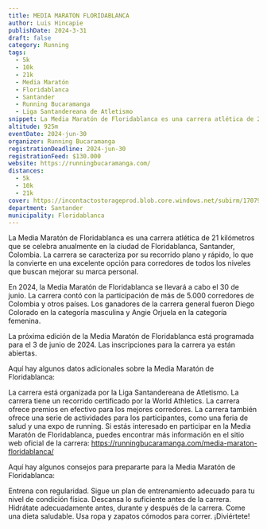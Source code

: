 ```yaml
---
title: MEDIA MARATON FLORIDABLANCA
author: Luis Hincapie
publishDate: 2024-3-31
draft: false
category: Running
tags:
  - 5k
  - 10k
  - 21k
  - Media Maratón
  - Floridablanca
  - Santander
  - Running Bucaramanga
  - Liga Santandereana de Atletismo
snippet: La Media Maratón de Floridablanca es una carrera atlética de 21 kilómetros que se celebra anualmente en la ciudad de Floridablanca, Santander, Colombia. La carrera se caracteriza por su recorrido plano y rápido, lo que la convierte en una excelente opción para corredores de todos los niveles que buscan mejorar su marca personal.
altitude: 925m
eventDate: 2024-jun-30
organizer: Running Bucaramanga
registrationDeadline: 2024-jun-30
registrationFeed: $130.000
website: https://runningbucaramanga.com/
distances:
  - 5k
  - 10k
  - 21k
cover: https://incontactostorageprod.blob.core.windows.net/subirm/17079383377601707938337757.jpg
department: Santander
municipality: Floridablanca
---
```


La Media Maratón de Floridablanca es una carrera atlética de 21 kilómetros que se celebra anualmente en la ciudad de Floridablanca, Santander, Colombia. La carrera se caracteriza por su recorrido plano y rápido, lo que la convierte en una excelente opción para corredores de todos los niveles que buscan mejorar su marca personal.

En 2024, la Media Maratón de Floridablanca se llevará a cabo el 30 de junio. La carrera contó con la participación de más de 5.000 corredores de Colombia y otros países. Los ganadores de la carrera general fueron Diego Colorado en la categoría masculina y Angie Orjuela en la categoría femenina.

La próxima edición de la Media Maratón de Floridablanca está programada para el 3 de junio de 2024. Las inscripciones para la carrera ya están abiertas.

Aquí hay algunos datos adicionales sobre la Media Maratón de Floridablanca:

La carrera está organizada por la Liga Santandereana de Atletismo.
La carrera tiene un recorrido certificado por la World Athletics.
La carrera ofrece premios en efectivo para los mejores corredores.
La carrera también ofrece una serie de actividades para los participantes, como una feria de salud y una expo de running.
Si estás interesado en participar en la Media Maratón de Floridablanca, puedes encontrar más información en el sitio web oficial de la carrera: https://runningbucaramanga.com/media-maraton-floridablanca/

Aquí hay algunos consejos para prepararte para la Media Maratón de Floridablanca:

Entrena con regularidad.
Sigue un plan de entrenamiento adecuado para tu nivel de condición física.
Descansa lo suficiente antes de la carrera.
Hidrátate adecuadamente antes, durante y después de la carrera.
Come una dieta saludable.
Usa ropa y zapatos cómodos para correr.
¡Diviértete!
